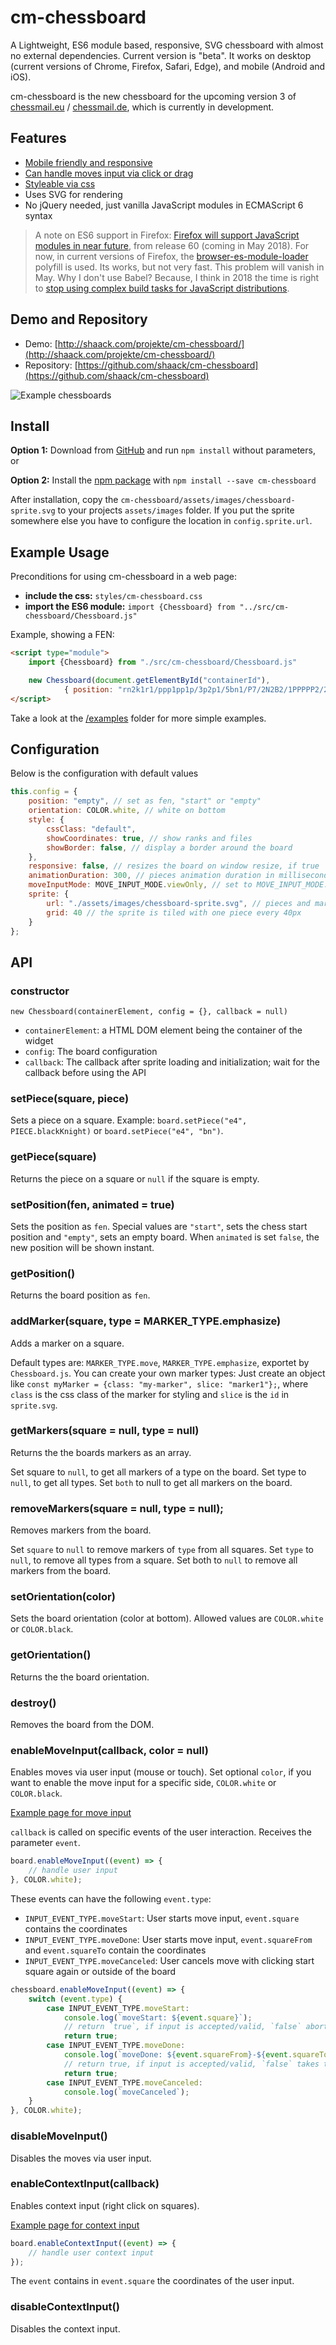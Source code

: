 # cm-chessboard

A Lightweight, ES6 module based, responsive, SVG chessboard with almost no external dependencies.
Current version is "beta". It works on desktop (current versions of Chrome, Firefox, Safari, Edge),
and mobile (Android and iOS).

cm-chessboard is the new chessboard for the upcoming version 3 of
[chessmail.eu](https://www.chessmail.eu) / [chessmail.de](https://www.chessmail.de), which is currently in development.

## Features

- [Mobile friendly and responsive](http://shaack.com/projekte/cm-chessboard/examples/responsive-board.html)
- [Can handle moves input via click or drag](http://shaack.com/projekte/cm-chessboard/examples/validate-moves.html)
- [Styleable via css](http://shaack.com/projekte/cm-chessboard/examples/styles.html)
- Uses SVG for rendering
- No jQuery needed, just vanilla JavaScript modules in ECMAScript 6 syntax

> A note on ES6 support in Firefox: [Firefox will support JavaScript modules in near future](https://bugzilla.mozilla.org/show_bug.cgi?id=1438139), from release 60 (coming in May 2018). For now, in current versions of Firefox, the [browser-es-module-loader](https://github.com/ModuleLoader/browser-es-module-loader) polyfill is used. Its works, but not very fast. This problem will vanish in May. Why I don't use Babel? Because, I think in 2018 the time is right to [stop using complex build tasks for JavaScript distributions](https://www.contentful.com/blog/2017/04/04/es6-modules-support-lands-in-browsers-is-it-time-to-rethink-bundling/).

## Demo and Repository

- Demo: [http://shaack.com/projekte/cm-chessboard/](http://shaack.com/projekte/cm-chessboard/)
- Repository: [https://github.com/shaack/cm-chessboard](https://github.com/shaack/cm-chessboard)

![Example chessboards](http://shaack.com/projekte/assets/img/example_chessboards.png)

## Install

**Option 1:** Download from [GitHub](https://github.com/shaack/cm-chessboard) and run `npm install` without parameters, or

**Option 2:** Install the [npm package](https://www.npmjs.com/package/cm-chessboard) with `npm install --save cm-chessboard`

After installation, copy the `cm-chessboard/assets/images/chessboard-sprite.svg` to your projects `assets/images` folder.
If you put the sprite somewhere else you have to configure the location in `config.sprite.url`.

## Example Usage

Preconditions for using cm-chessboard in a web page:

- **include the css:** `styles/cm-chessboard.css`
- **import the ES6 module:** `import {Chessboard} from "../src/cm-chessboard/Chessboard.js"`

Example, showing a FEN:

```html
<script type="module">
    import {Chessboard} from "./src/cm-chessboard/Chessboard.js"

    new Chessboard(document.getElementById("containerId"),
            { position: "rn2k1r1/ppp1pp1p/3p2p1/5bn1/P7/2N2B2/1PPPPP2/2BNK1RR" });
</script>
```

Take a look at the [/examples](https://github.com/shaack/cm-chessboard/tree/master/examples) folder for more simple examples.

## Configuration

Below is the configuration with default values

```javascript
this.config = {
    position: "empty", // set as fen, "start" or "empty"
    orientation: COLOR.white, // white on bottom
    style: {
        cssClass: "default",
        showCoordinates: true, // show ranks and files
        showBorder: false, // display a border around the board
    },
    responsive: false, // resizes the board on window resize, if true
    animationDuration: 300, // pieces animation duration in milliseconds
    moveInputMode: MOVE_INPUT_MODE.viewOnly, // set to MOVE_INPUT_MODE.dragPiece or MOVE_INPUT_MODE.dragMarker for interactive movement
    sprite: {
        url: "./assets/images/chessboard-sprite.svg", // pieces and markers are stored es svg in the sprite
        grid: 40 // the sprite is tiled with one piece every 40px
    }
};
```

## API

### constructor

`new Chessboard(containerElement, config = {}, callback = null)`

- `containerElement`: a HTML DOM element being the container of the widget
- `config`: The board configuration
- `callback`: The callback after sprite loading and initialization; wait for the callback before using the API

### setPiece(square, piece)

Sets a piece on a square. Example: `board.setPiece("e4", PIECE.blackKnight)` or
`board.setPiece("e4", "bn")`.

### getPiece(square)

Returns the piece on a square or `null` if the square is empty.

### setPosition(fen, animated = true)

Sets the position as `fen`. Special values are `"start"`, sets the chess start position and
`"empty"`, sets an empty board. When `animated` is set `false`, the new position will be 
shown instant.

### getPosition()

Returns the board position as `fen`.

### addMarker(square, type = MARKER_TYPE.emphasize)

Adds a marker on a square.

Default types are: `MARKER_TYPE.move`, `MARKER_TYPE.emphasize`,
exportet by `Chessboard.js`. You can create your own marker types: Just create an object like 
`const myMarker = {class: "my-marker", slice: "marker1"};`, where `class` is the css class of the
marker for styling and `slice` is the `id` in `sprite.svg`.

### getMarkers(square = null, type = null)

Returns the the boards markers as an array.

Set square to `null`, to get all markers of a type on the board. Set type to `null`, to get all types.
Set `both` to null to get all markers on the board.

### removeMarkers(square = null, type = null);

Removes markers from the board.

Set `square` to `null` to remove markers of `type` from all squares.
Set `type` to `null`, to remove all types from a square. 
Set both to `null` to remove all markers from the board.

### setOrientation(color)

Sets the board orientation (color at bottom). Allowed values are `COLOR.white` or `COLOR.black`.

### getOrientation()

Returns the the board orientation. 

### destroy()

Removes the board from the DOM.

### enableMoveInput(callback, color = null)

Enables moves via user input (mouse or touch).
Set optional `color`, if you want to enable the move input for a specific side, `COLOR.white` or `COLOR.black`.

[Example page for move input](http://shaack.com/projekte/cm-chessboard/examples/enable-input.html)

`callback` is called on specific events of the user interaction. Receives the parameter `event`.

```javascript
board.enableMoveInput((event) => {
    // handle user input
}, COLOR.white);
```

These events can have the following `event.type`:

- `INPUT_EVENT_TYPE.moveStart`: User starts move input, `event.square` contains the coordinates
- `INPUT_EVENT_TYPE.moveDone`: User starts move input, `event.squareFrom` and `event.squareTo` contain the coordinates
- `INPUT_EVENT_TYPE.moveCanceled`: User cancels move with clicking start square again or outside of the board

```javascript
chessboard.enableMoveInput((event) => {
    switch (event.type) {
        case INPUT_EVENT_TYPE.moveStart:
            console.log(`moveStart: ${event.square}`);
            // return `true`, if input is accepted/valid, `false` aborts the interaction, nothing will happen
            return true;
        case INPUT_EVENT_TYPE.moveDone:
            console.log(`moveDone: ${event.squareFrom}-${event.squareTo}`);
            // return true, if input is accepted/valid, `false` takes the move back
            return true;
        case INPUT_EVENT_TYPE.moveCanceled:
            console.log(`moveCanceled`);
    }
}, COLOR.white);
```

### disableMoveInput()

Disables the moves via user input.

### enableContextInput(callback)

Enables context input (right click on squares).

[Example page for context input](http://shaack.com/projekte/cm-chessboard/examples/context-input.html)

```javascript
board.enableContextInput((event) => {
    // handle user context input
});
```

The `event` contains in `event.square` the coordinates of the user input.

### disableContextInput()

Disables the context input.


